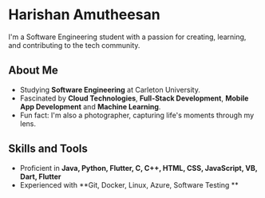 # Harishan Amutheesan 

I'm a Software Engineering student with a passion for creating, learning, and contributing to the tech community.

## About Me
- Studying **Software Engineering** at Carleton University.
- Fascinated by **Cloud Technologies**, **Full-Stack Development**, **Mobile App Development** and **Machine Learning**.
- Fun fact: I'm also a photographer, capturing life's moments through my lens.

## Skills and Tools
- Proficient in **Java, Python, Flutter, C, C++, HTML, CSS, JavaScript, VB, Dart, Flutter**
- Experienced with **Git, Docker, Linux, Azure, Software Testing **

